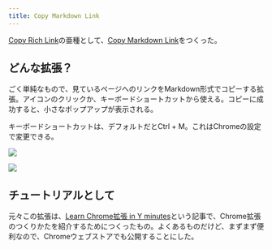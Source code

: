 ```yaml
---
title: Copy Markdown Link
---
```

[Copy Rich Link](https://chrome.google.com/webstore/detail/copy-rich-link/hikiamlgpdcabppakpmemaofmkgknpea)の亜種として、[Copy Markdown Link](https://chrome.google.com/webstore/detail/copy-markdown-link/gkceaaphhbeanfciglgpffnncfpipjpa)をつくった。

どんな拡張？
------

ごく単純なもので、見ているページへのリンクをMarkdown形式でコピーする拡張。アイコンのクリックか、キーボードショートカットから使える。コピーに成功すると、小さなポップアップが表示される。

キーボードショートカットは、デフォルトだとCtrl + M。これはChromeの設定で変更できる。

![](https://lh3.googleusercontent.com/0MH9C7fgxzhbE9i005anWzqTnWmCeqKpaucUI7r8A1Fpa2tg7gRp-_mA73wCTjJ1mpIH1YA5AP6oL4_e7dXC0T6q9c1qlajtp9mIDnUWlMoCB1yvmxwh6Ta-vYCPIvOw4NFh3F9U6qw4iRTYc9YDTw)

![](https://lh4.googleusercontent.com/QYn4QtJW3tMd4AlNoOJaPi-qrh0Gp6JwDHwJBtZN1_ywNxALYu56RlrBeLXTLpjuDhbFmAVK2v2YEXj_kA0VjcdH_Hcxv8wu0vnPve6PW4aLuKzswyxPdxOqW9mjWn5_lK-wNHt_-CdvnyLiYVGyhQ)

チュートリアルとして
----------

元々この拡張は、[Learn Chrome拡張 in Y minutes](https://r7kamura.com/articles/2022-05-18-learn-chrome-extention-in-y-minutes)という記事で、Chrome拡張のつくりかたを紹介するためにつくったもの。よくあるものだけど、まずまず便利なので、Chromeウェブストアでも公開することにした。
